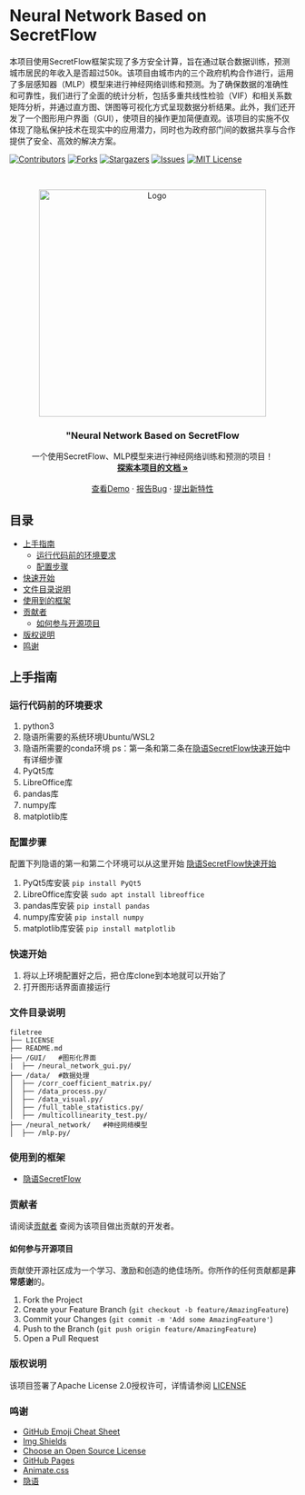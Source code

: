 
# Neural Network Based on SecretFlow

本项目使用SecretFlow框架实现了多方安全计算，旨在通过联合数据训练，预测城市居民的年收入是否超过50k。该项目由城市内的三个政府机构合作进行，运用了多层感知器（MLP）模型来进行神经网络训练和预测。为了确保数据的准确性和可靠性，我们进行了全面的统计分析，包括多重共线性检验（VIF）和相关系数矩阵分析，并通过直方图、饼图等可视化方式呈现数据分析结果。此外，我们还开发了一个图形用户界面（GUI），使项目的操作更加简便直观。该项目的实施不仅体现了隐私保护技术在现实中的应用潜力，同时也为政府部门间的数据共享与合作提供了安全、高效的解决方案。

<!-- PROJECT SHIELDS -->

[![Contributors][contributors-shield]][contributors-url]
[![Forks][forks-shield]][forks-url]
[![Stargazers][stars-shield]][stars-url]
[![Issues][issues-shield]][issues-url]
[![MIT License][license-shield]][license-url]

<!-- PROJECT LOGO -->
<br />

<p align="center">
  <a href="https://github.com/YnRen22852/secretflowgryffindor">
    <img src="https://img2024.cnblogs.com/blog/3248951/202408/3248951-20240829124619808-424781544.webp" alt="Logo" width="400" height="400">
  </a>

  <h3 align="center">"Neural Network Based on SecretFlow</h3>
  <p align="center">
    一个使用SecretFlow、MLP模型来进行神经网络训练和预测的项目！
    <br />
    <a href="https://github.com/YnRen22852/secretflowgryffindor"><strong>探索本项目的文档 »</strong></a>
    <br />
    <br />
    <a href="https://github.com/YnRen22852/secretflowgryffindor">查看Demo</a>
    ·
    <a href="https://github.com/YnRen22852/secretflowgryffindor/issues">报告Bug</a>
    ·
    <a href="https://github.com/YnRen22852/secretflowgryffindor/issues">提出新特性</a>
  </p>

</p>


 
 
## 目录

- [上手指南](#上手指南)
  - [运行代码前的环境要求](#运行代码前的环境要求)
  - [配置步骤](#配置步骤)
- [快速开始](#快速开始)
- [文件目录说明](#文件目录说明)
- [使用到的框架](#使用到的框架)
- [贡献者](#贡献者)
  - [如何参与开源项目](#如何参与开源项目)
- [版权说明](#版权说明)
- [鸣谢](#鸣谢)


## **上手指南** 
### **运行代码前的环境要求**

1. python3
2. 隐语所需要的系统环境Ubuntu/WSL2
3. 隐语所需要的conda环境
ps：第一条和第二条在[隐语SecretFlow快速开始](https://secret-flow.antgroup.com/docs/secretflow/zh_CN/getting_started/installation.html#)中有详细步骤
5. PyQt5库
6. LibreOffice库
7. pandas库
8. numpy库
9. matplotlib库

### **配置步骤**

配置下列隐语的第一和第二个环境可以从这里开始
[隐语SecretFlow快速开始](https://secret-flow.antgroup.com/docs/secretflow/zh_CN/getting_started/installation.html#)
1. PyQt5库安装
```pip install PyQt5```
2. LibreOffice库安装
```sudo apt install libreoffice```
3. pandas库安装
```pip install pandas```
5. numpy库安装
```pip install numpy```
7. matplotlib库安装
```pip install matplotlib```

### **快速开始** 

1. 将以上环境配置好之后，把仓库clone到本地就可以开始了
2. 打开图形话界面直接运行
   
### 文件目录说明

```
filetree 
├── LICENSE
├── README.md
├── /GUI/   #图形化界面
|  ├── /neural_network_gui.py/
├── /data/  #数据处理
│  ├── /corr_coefficient_matrix.py/
│  ├── /data_process.py/
│  ├── /data_visual.py/
│  ├── /full_table_statistics.py/
│  ├── /multicollinearity_test.py/
├── /neural_network/   #神经网络模型
│  ├── /mlp.py/

```


### 使用到的框架

- [隐语SecretFlow](https://secret-flow.antgroup.com/)

### 贡献者

请阅读[贡献者](https://github.com/YnRen22852/secretflowgryffindor/graphs/contributors) 查阅为该项目做出贡献的开发者。

#### 如何参与开源项目

贡献使开源社区成为一个学习、激励和创造的绝佳场所。你所作的任何贡献都是**非常感谢**的。


1. Fork the Project
2. Create your Feature Branch (`git checkout -b feature/AmazingFeature`)
3. Commit your Changes (`git commit -m 'Add some AmazingFeature'`)
4. Push to the Branch (`git push origin feature/AmazingFeature`)
5. Open a Pull Request

   
### 版权说明

该项目签署了Apache License 2.0授权许可，详情请参阅 [LICENSE](https://github.com/YnRen22852/secretflowgryffindor/blob/master/LICENSE)

### 鸣谢


- [GitHub Emoji Cheat Sheet](https://www.webpagefx.com/tools/emoji-cheat-sheet)
- [Img Shields](https://shields.io)
- [Choose an Open Source License](https://choosealicense.com)
- [GitHub Pages](https://pages.github.com)
- [Animate.css](https://daneden.github.io/animate.css)
- [隐语](https://secret-flow.antgroup.com/)

<!-- links -->
[your-project-path]:https://github.com/YnRen22852/secretflowgryffindor
[contributors-shield]: https://img.shields.io/github/contributors/YnRen22852/secretflowgryffindor.svg?style=flat-square
[contributors-url]: https://github.com/YnRen22852/secretflowgryffindor/graphs/contributors
[forks-shield]: https://img.shields.io/github/forks/YnRen22852/secretflowgryffindor.svg?style=flat-square
[forks-url]: https://github.com/YnRen22852/secretflowgryffindor/network/members
[stars-shield]: https://img.shields.io/github/stars/YnRen22852/secretflowgryffindor.svg?style=flat-square
[stars-url]: https://github.com/YnRen22852/secretflowgryffindor/stargazers
[issues-shield]: https://img.shields.io/github/issues/YnRen22852/secretflowgryffindor.svg?style=flat-square
[issues-url]: https://github.com/YnRen22852/secretflowgryffindor/issues
[license-shield]: https://img.shields.io/github/license/YnRen22852/secretflowgryffindor.svg?style=flat-square
[license-url]: https://github.com/YnRen22852/secretflowgryffindor/blob/master/LICENSE
